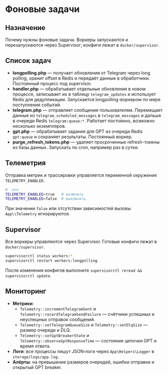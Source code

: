 # Фоновые задачи

## Назначение
Почему нужны фоновые задачи. Воркеры запускаются и перезапускаются через Supervisor; конфиги лежат в `docker/supervisor`.

## Список задач
- **longpolling.php** — получает обновления от Telegram через long polling, хранит offset в Redis и передаёт данные в обработчики. Постоянный процесс под supervisor.
- **handler.php** — обрабатывает отдельные обновления в новом процессе, записывает их в таблицу `telegram_updates` и использует Redis для дедупликации. Запускается longpolling-воркером по мере поступления событий.
- **telegram.php** — отправляет сообщения пользователям. Перемещает данные из `telegram_scheduled_messages` в `telegram_messages` и дальше в очереди Redis `telegram:queue:*`. Работает постоянно, возможно несколько экземпляров.
- **gpt.php** — обрабатывает задания для GPT из очереди Redis `gpt:queue` и сохраняет результаты. Постоянный воркер.
- **purge_refresh_tokens.php** — удаляет просроченные refresh-токены из базы данных. Запускать по cron, например раз в сутки.

## Телеметрия
Отправка метрик и трассировки управляется переменной окружения `TELEMETRY_ENABLED`.

```bash
# .env
TELEMETRY_ENABLED=true   # включить
TELEMETRY_ENABLED=false  # выключить
```

При значении `false` или отсутствии зависимостей вызовы `App\\Telemetry` игнорируются.

## Supervisor
Все воркеры управляются через Supervisor. Готовые конфиги лежат в `docker/supervisor`.

```bash
supervisorctl status workers:*
supervisorctl restart workers:longpolling
```

После изменения конфигов выполните `supervisorctl reread && supervisorctl update`.

## Мониторинг
- **Метрики**:
  - `Telemetry::incrementTelegramSent` и `Telemetry::recordTelegramSendFailure` — счётчики успешных и неуспешных отправок сообщений.
  - `Telemetry::setTelegramQueueSize` и `Telemetry::setDlqSize` — размер очереди и DLQ.
  - `Telemetry::setGptBreakerState` и `Telemetry::observeGptResponseTime` — состояние цепочки GPT и время ответа.
- **Логи**: все процессы пишут JSON‑логи через `App\Helpers\Logger` в `storage/logs/app.log`.
- **Алёрты**: на превышение размеров очередей, ошибки отправки и открытый GPT breaker.

